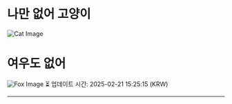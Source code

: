 
# 나만 없어 고양이

![Cat Image](https://cdn2.thecatapi.com/images/MTg5OTI0Ng.jpg)

# 여우도 없어
![Fox Image](https://randomfox.ca/images/25.jpg)
⏳ 업데이트 시간: 2025-02-21 15:25:15 (KRW)

---
